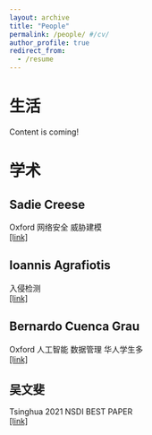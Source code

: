 ```yaml
---
layout: archive
title: "People"
permalink: /people/ #/cv/
author_profile: true
redirect_from:
  - /resume
---
```



<SCRIPT language=JavaScript> 
function password() { 
var testV = 1; 
var pass1 = prompt('Input Password:',''); 
while (testV < 3) { 
if (!pass1) 
history.go(-1); 
if (pass1 == "888") { 
alert('Success!'); 
break; 
} 
testV+=-1; 
var pass1 = prompt('Wrong! Please input again'); 
}
if (pass1!="password" & testV ==3) 
history.go(-1); 
return " "; 
} 
document.write(password()); 
</SCRIPT>


# 生活
Content is coming!  

# 学术
## Sadie Creese
Oxford 网络安全 威胁建模
<br>[[link]](http://www.cs.ox.ac.uk/people/sadie.creese/)  

## Ioannis Agrafiotis
入侵检测
<br>[[link]](http://www.cs.ox.ac.uk/people/ioannis.agrafiotis/)

## Bernardo Cuenca Grau
Oxford 人工智能 数据管理 华人学生多
<br>[[link]](http://www.cs.ox.ac.uk/people/bernardo.cuencagrau/)

## 吴文斐
Tsinghua 2021 NSDI BEST PAPER
<br>[[link]](http://wenfei-wu.github.io/)









<!--
{% include base_path %}

Education
======
* B.S. in GitHub, GitHub University, 2012
* M.S. in Jekyll, GitHub University, 2014
* Ph.D in Version Control Theory, GitHub University, 2018 (expected)

Work experience
======
* Summer 2015: Research Assistant
  * Github University
  * Duties included: Tagging issues
  * Supervisor: Professor Git

* Fall 2015: Research Assistant
  * Github University
  * Duties included: Merging pull requests
  * Supervisor: Professor Hub
  
Skills
======
* Skill 1
* Skill 2
  * Sub-skill 2.1
  * Sub-skill 2.2
  * Sub-skill 2.3
* Skill 3

Publications
======
  <ul>{% for post in site.publications %}
    {% include archive-single-cv.html %}
  {% endfor %}</ul>
  
Talks
======
  <ul>{% for post in site.talks %}
    {% include archive-single-talk-cv.html %}
  {% endfor %}</ul>
  
Teaching
======
  <ul>{% for post in site.teaching %}
    {% include archive-single-cv.html %}
  {% endfor %}</ul>
  
Service and leadership
======
* Currently signed in to 43 different slack teams
-->
